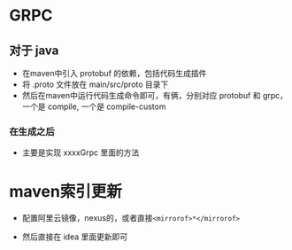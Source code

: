 # GRPC

## 对于 java

- 在maven中引入 protobuf 的依赖，包括代码生成插件
- 将 .proto 文件放在 main/src/proto 目录下
- 然后在maven中运行代码生成命令即可，有俩，分别对应 protobuf 和 grpc，一个是 compile, 一个是 compile-custom

### 在生成之后

- 主要是实现 xxxxGrpc 里面的方法





# maven索引更新

- 配置阿里云镜像，nexus的，或者直接`<mirrorof>*</mirrorof>`

- 然后直接在 idea 里面更新即可

